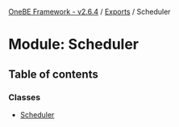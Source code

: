 [OneBE Framework - v2.6.4](../README.md) / [Exports](../modules.md) / Scheduler

# Module: Scheduler

## Table of contents

### Classes

- [Scheduler](../classes/Scheduler.Scheduler.md)
